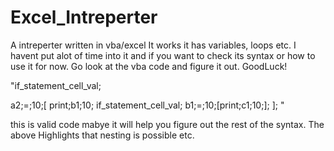 # Excel_Intreperter
A intreperter written in vba/excel
It works it has variables, loops etc. I havent put alot of time into it and if you want to check its syntax or how to use it for now. Go look at the vba code and figure it out. GoodLuck! 



"if_statement_cell_val;

a2;=;10;[
    print;b1;10;
    if_statement_cell_val;
    b1;=;10;[print;c1;10;];
];
"

this is valid code mabye it will help you figure out the rest of the syntax. The above Highlights that nesting is possible etc.
